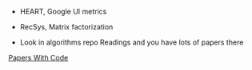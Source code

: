 
- HEART, Google UI metrics

- RecSys, Matrix factorization

- Look in algorithms repo Readings and you have lots of papers there


[Papers With Code](https://paperswithcode.com/)